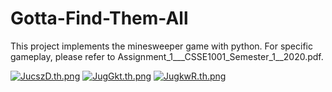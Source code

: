 # Gotta-Find-Them-All
This project implements the minesweeper game with python. For specific gameplay, please refer to Assignment_1___CSSE1001_Semester_1__2020.pdf.

[![JucszD.th.png](https://s1.ax1x.com/2020/04/19/JucszD.th.png)](https://imgchr.com/i/JucszD)
[![JugGkt.th.png](https://s1.ax1x.com/2020/04/19/JugGkt.th.png)](https://imgchr.com/i/JugGkt)
[![JugkwR.th.png](https://s1.ax1x.com/2020/04/19/JugkwR.th.png)](https://imgchr.com/i/JugkwR)


